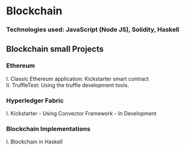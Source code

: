 # Blockchain 
### Technologies used: JavaScript (Node JS), Solidity, Haskell 
## Blockchain small Projects 

### Ethereum 

I. Classic Ethereum application: Kickstarter smart contract <br>
II. TruffleTest: Using the truffle development tools. 

### Hyperledger Fabric 

I. Kickstarter - Using Convector Framework - In Development

### Blockchain Implementations

I. Blockchain in Haskell
